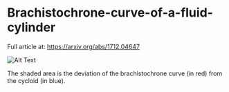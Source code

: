 # Brachistochrone-curve-of-a-fluid-cylinder
Full article at: https://arxiv.org/abs/1712.04647

![Alt Text](https://github.com/gsatallion8/Brachistochrone-curve-of-a-fluid-cylinder/blob/master/Brachistochrone_20.gif)

The shaded area is the deviation of the brachistochrone curve (in red) from the cycloid (in blue).
